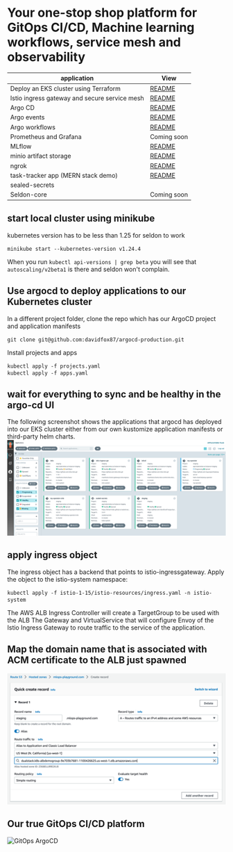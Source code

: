 # Your one-stop shop platform for GitOps CI/CD, Machine learning workflows, service mesh and observability

| application   | View  |
| -----------   | ---   |
| Deploy an EKS cluster using Terraform | [README](terraform/infra/README.md) |
| Istio ingress gateway and secure service mesh |  [README](applications/istio-1-15/README.md) |
| Argo CD | [README](applications/argo-cd/README.md) |
| Argo events | [README](applications/argo-events/README.md) |
| Argo workflows | [README](applications/argo-workflows/README.md) |
| Prometheus and Grafana | Coming soon |
| MLflow | [README](applications/mlflow/README.md) |
| minio artifact storage | [README](applications/minio/README.md) |
| ngrok | [README](applications/ngrok_/README.md) |
| task-tracker app (MERN stack demo) | [README](applications/task-tracker-app/README.md) |
| sealed-secrets | |
| Seldon-core | Coming soon |
## start local cluster using minikube
kubernetes version has to be less than 1.25 for seldon to work
```
minikube start --kubernetes-version v1.24.4
```
When you run ```kubectl api-versions | grep beta``` you will see that ```autoscaling/v2beta1``` is there and seldon won't complain.

## Use argocd to deploy applications to our Kubernetes cluster 
In a different project folder, clone the repo which has our ArgoCD project and application manifests 
```
git clone git@github.com:davidfox87/argocd-production.git
```
Install projects and apps
```
kubectl apply -f projects.yaml
kubectl apply -f apps.yaml
```

## wait for everything to sync and be healthy in the argo-cd UI
The following screenshot shows the applications that argocd has deployed into our EKS cluster either from our own kustomize application manifests or third-party helm charts.
![argocd](argocd.png)


## apply ingress object
The ingress object has a backend that points to istio-ingressgateway. Apply the object to the istio-system namespace:

```
kubectl apply -f istio-1-15/istio-resources/ingress.yaml -n istio-system
```

The AWS ALB Ingress Controller will create a TargetGroup to be used with the ALB
The Gateway and VirtualService that will configure Envoy of the Istio Ingress Gateway to route traffic to the service of the application.

## Map the domain name that is associated with ACM certificate to the ALB just spawned
![route53](route53.png)

## Our true GitOps CI/CD platform
![GitOps ArgoCD](https://www.eksworkshop.com/images/argocd/argocd_architecture.png)







